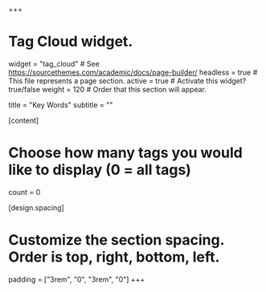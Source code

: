 +++
# Tag Cloud widget.
widget = "tag_cloud"  # See https://sourcethemes.com/academic/docs/page-builder/
headless = true  # This file represents a page section.
active = true  # Activate this widget? true/false
weight = 120  # Order that this section will appear.

title = "Key Words"
subtitle = ""

[content]
  # Choose how many tags you would like to display (0 = all tags)
  count = 0

[design.spacing]
  # Customize the section spacing. Order is top, right, bottom, left.
  padding = ["3rem", "0", "3rem", "0"]
+++

